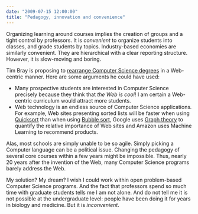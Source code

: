 ```yaml
---
date: "2009-07-15 12:00:00"
title: "Pedagogy, innovation and convenience"
---
```




Organizing learning around courses implies the creation of groups and a tight control by professors. It is <em>convenient</em> to organize students into classes, and grade students by topics. Industry-based economies are similarly convenient. They are hierarchical with a clear reporting structure. However, it is slow-moving and boring.

Tim Bray is proposing to [rearrange Computer Science degrees](http://www.tbray.org/ongoing/When/200x/2009/07/14/Web-Curriculum) in a Web-centric manner.  Here are some arguments he could have used:

- Many prospective students are interested in Computer Science precisely because they think that <em>the Web is cool</em>! I am certain a Web-centric curriculum would attract more students.
- Web technology is an endless source of Computer Science applications<em>.</em> For example, Web sites presenting sorted lists will be faster when using [Quicksort](https://en.wikipedia.org/wiki/Quicksort) than when using [Bubble sort](https://en.wikipedia.org/wiki/Bubble_sort), Google uses [Graph theory](https://en.wikipedia.org/wiki/Pagerank) to quantify the relative importance of Web sites and Amazon uses Machine Learning to recommend products.


Alas, most schools are simply unable to be so agile. Simply picking a Computer language can be a political issue. Changing the pedagogy of several core courses within a few years might be impossible. Thus, nearly 20 years after the invention of the Web, many Computer Science programs barely address the Web.

My solution? My dream? I wish I could work within open problem-based Computer Science programs. And the fact that professors spend so much time with graduate students tells me I am not alone. And do not tell me it is not possible at the undergraduate level: people have been doing it for years in biology and medicine. But it is <em>inconvenient</em>.

